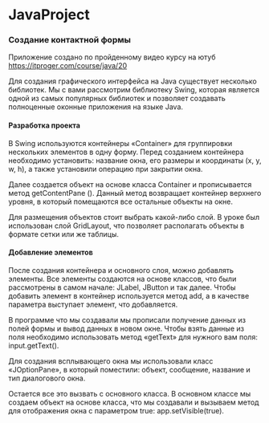 # JavaProject
 
###  Создание контактной формы

Приложение создано по пройденному видео курсу на ютуб https://itproger.com/course/java/20

Для создания графического интерфейса на Java существует несколько библиотек. Мы с вами рассмотрим библиотеку Swing, которая является одной из самых популярных библиотек и позволяет создавать полноценные оконные приложения на языке Java.

#### Разработка проекта
В Swing используются контейнеры «Container» для группировки нескольких элементов в одну форму. Перед созданием контейнера необходимо установить: название окна, его размеры и координаты (x, y, w, h), а также установили операцию при закрытии окна.



Далее создается объект на основе класса Container и прописывается метод getContentPane (). Данный метод возвращает контейнер верхнего уровня, в который помещаются все остальные объекты на окне.



Для размещения объектов стоит выбрать какой-либо слой. В уроке был использован слой GridLayout, что позволяет располагать объекты в формате сетки или же таблицы.



#### Добавление элементов
После создания контейнера и основного слоя, можно добавлять элементы. Все элементы создаются на основе классов, что были рассмотрены в самом начале: JLabel, JButton и так далее. Чтобы добавить элемент в контейнер используется метод add, а в качестве параметра выступает элемент, что добавляется.

В программе что мы создавали мы прописали получение данных из полей формы и вывод данных в новом окне. Чтобы взять данные из поля необходимо использовать метод «getText» для нужного вам поля: input.getText().



Для создания всплывающего окна мы использовали класс «JOptionPane», в который поместили: объект, сообщение, название и тип диалогового окна.



Остается все это вызвать с основного класса. В основном классе мы создаем объект на основе класса, что мы создавали и вызываем метод для отображения окна с параметром true: app.setVisible(true).